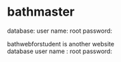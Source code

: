 # bathmaster

database:
user name: root
password:




bathwebforstudent is another website  
database user name : root  password:
